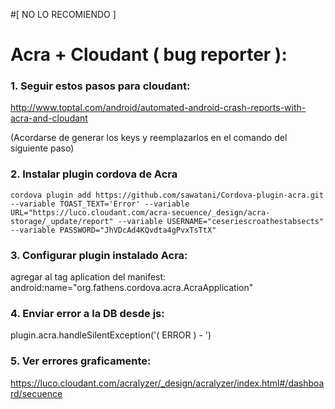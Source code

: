 #[ NO LO RECOMIENDO ]
# Acra + Cloudant ( bug reporter ):

### 1. Seguir estos pasos para cloudant:
http://www.toptal.com/android/automated-android-crash-reports-with-acra-and-cloudant

(Acordarse de generar los keys y reemplazarlos en el comando del siguiente paso)

### 2. Instalar plugin cordova de Acra
    cordova plugin add https://github.com/sawatani/Cordova-plugin-acra.git --variable TOAST_TEXT='Error' --variable URL="https://luco.cloudant.com/acra-secuence/_design/acra-storage/_update/report" --variable USERNAME="ceseriescroathestabsects" --variable PASSWORD="JhVDcAd4KQvdta4gPvxTsTtX"

### 3. Configurar plugin instalado Acra:

agregar al tag aplication del manifest:
    android:name="org.fathens.cordova.acra.AcraApplication"

### 4. Enviar error a la DB desde js:
plugin.acra.handleSilentException('( ERROR ) - ')

### 5. Ver errores graficamente:
https://luco.cloudant.com/acralyzer/_design/acralyzer/index.html#/dashboard/secuence
